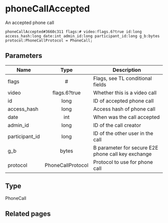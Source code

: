 # phoneCallAccepted
An accepted phone call

```
phoneCallAccepted#3660c311 flags:# video:flags.6?true id:long access_hash:long date:int admin_id:long participant_id:long g_b:bytes protocol:PhoneCallProtocol = PhoneCall;
```

## Parameters
| Name | Type | Description |
| ---- | :----: | ----------- |
| flags | # | Flags, see TL conditional fields |
| video | flags.6?true | Whether this is a video call |
| id | long | ID of accepted phone call |
| access_hash | long | Access hash of phone call |
| date | int | When was the call accepted |
| admin_id | long | ID of the call creator |
| participant_id | long | ID of the other user in the call |
| g_b | bytes | B parameter for secure E2E phone call key exchange |
| protocol | PhoneCallProtocol | Protocol to use for phone call |


## Type
PhoneCall

## Related pages
